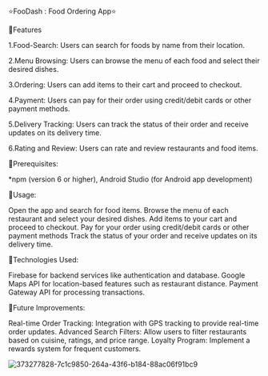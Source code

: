 
⭐FooDash : Food Ordering App⭐


🔸Features

1.Food-Search: Users can search for foods by name from their location.

2.Menu Browsing: Users can browse the menu of each food and select their desired dishes.

3.Ordering: Users can add items to their cart and proceed to checkout.

4.Payment: Users can pay for their order using credit/debit cards or other payment methods.

5.Delivery Tracking: Users can track the status of their order and receive updates on its delivery time.

6.Rating and Review: Users can rate and review restaurants and food items.


🔸Prerequisites:


*npm (version 6 or higher),
Android Studio (for Android app development)

🔸Usage:

Open the app and search for food items.
Browse the menu of each restaurant and select your desired dishes.
Add items to your cart and proceed to checkout.
Pay for your order using credit/debit cards or other payment methods
Track the status of your order and receive updates on its delivery time.


🔸Technologies Used:

Firebase for backend services like authentication and database.
Google Maps API for location-based features such as restaurant distance.
Payment Gateway API for processing transactions.


🔸Future Improvements:

Real-time Order Tracking: Integration with GPS tracking to provide real-time order updates.
Advanced Search Filters: Allow users to filter restaurants based on cuisine, ratings, and price range.
Loyalty Program: Implement a rewards system for frequent customers.



![373277828-7c1c9850-264a-43f6-b184-88ac06f91bc9](https://github.com/user-attachments/assets/50d6bc60-9607-4f0d-ad87-1cfca85418ae)
